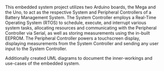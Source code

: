This embedded system project utilizes two Arduino boards, the Mega and the Uno, to act as the respective System and Peripheral Controllers of a Battery Management System. 
The System Controller employs a Real-Time Operating System (RTOS) to schedule, execute, and interrupt various system tasks, allocating resources and communicating with the Peripheral Controller via Serial, as well as storing measurements using the in-built EEPROM. 
The Peripheral Controller powers a touchscreen display, displaying measurements from the System Controller and sending any user input to the System Controller. 

Additionally created UML diagrams to document the inner-workings and use-cases of the embedded system.
